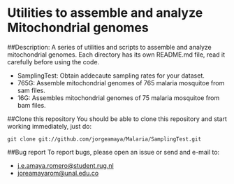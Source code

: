 # Utilities to assemble and analyze Mitochondrial genomes 

##Description: 
A series of utilities and scripts to assemble and analyze mitochondrial genomes. Each directory has its own README.md file, read it carefully before using the code.

* SamplingTest: Obtain addecaute sampling rates for your dataset.
* 765G: Assemble mitochondrial genomes of 765 malaria mosquitoe from sam files.
* 16G: Assembles mitochondrial genomes of 75 malaria mosquitoe from bam files.

##Clone this repository
You should be able to clone this repository and start working immediately, just do:

```
git clone git://github.com/jorgeamaya/Malaria/SamplingTest.git
```

##Bug report
To report bugs, please open an issue or send and e-mail to:
* j.e.amaya.romero@student.rug.nl
* joreamayarom@unal.edu.co
